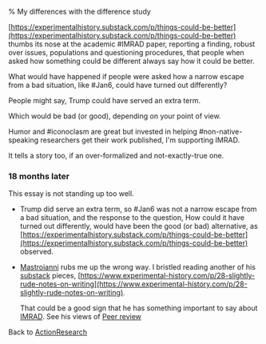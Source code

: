 % My differences with the difference study

[https://experimentalhistory.substack.com/p/things-could-be-better](https://experimentalhistory.substack.com/p/things-could-be-better)
thumbs its nose at the academic #IMRAD paper, reporting a finding, robust over issues, populations and questioning procedures, that people when asked how something could be different always say how it could be better.

What would have happened if people were asked how a narrow escape from a bad situation, like #Jan6, could have turned out differently?

People might say, Trump could have served an extra term.

Which would be bad (or good), depending on your point of view.

Humor and #iconoclasm are great but invested in helping #non-native-speaking researchers get their work published, I'm supporting IMRAD.

It tells a story too, if an over-formalized and not-exactly-true one.

### 18 months later

This essay is not standing up too well.

* Trump did serve an extra term, so #Jan6 was not a narrow escape from a bad situation, and the response to the question, How could it have turned out differently, would have been the good (or bad) alternative, as
[https://experimentalhistory.substack.com/p/things-could-be-better](https://experimentalhistory.substack.com/p/things-could-be-better) observed.

* [Mastroianni](https://www.adammastroianni.com/) rubs me up the wrong way. I bristled reading another of his
[substack](http://en.wikipedia.org/wiki/substack)
pieces,
[https://www.experimental-history.com/p/28-slightly-rude-notes-on-writing](https://www.experimental-history.com/p/28-slightly-rude-notes-on-writing).

   That could be a good sign that he has something important to say about
[IMRAD](http://en.wikipedia.org/wiki/IMRAD). See his views of
[Peer review](https://www.experimental-history.com/p/the-rise-and-fall-of-peer-review)

Back to [ActionResearch](ActionResearch.html)
